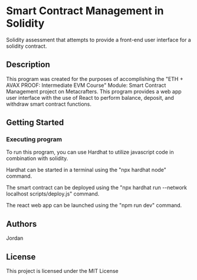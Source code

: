 # Smart Contract Management in Solidity

Solidity assessment that attempts to provide a front-end user interface for a solidity contract.

## Description

This program was created for the purposes of accomplishing the "ETH + AVAX PROOF: Intermediate EVM Course" Module: Smart Contract Management project on Metacrafters. This program provides a web app user interface with the use of React to perform balance, deposit, and withdraw smart contract functions.

## Getting Started

### Executing program

To run this program, you can use Hardhat to utilize javascript code in combination with solidity.

Hardhat can be started in a terminal using the "npx hardhat node" command.

The smart contract can be deployed using the "npx hardhat run --network localhost scripts/deploy.js" command.

The react web app can be launched using the "npm run dev" command.

## Authors

Jordan

## License

This project is licensed under the MIT License
